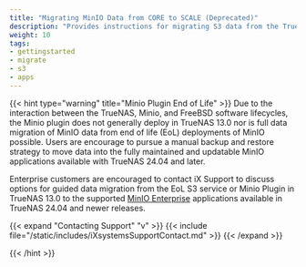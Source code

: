 ```yaml
---
title: "Migrating MinIO Data from CORE to SCALE (Deprecated)"
description: "Provides instructions for migrating S3 data from the TrueNAS CORE MinIO plugin to the TrueNAS SCALE MinIO app. Deprecated and no longer usable."
weight: 10
tags:
- gettingstarted
- migrate
- s3
- apps
---
```


{{< hint type="warning" title="Minio Plugin End of Life" >}}
Due to the interaction between the TrueNAS, Minio, and FreeBSD software lifecycles, the Minio plugin does not generally deploy in TrueNAS 13.0 nor is full data migration of MinIO data from end of life (EoL) deployments of MinIO possible.
Users are encourage to pursue a manual backup and restore strategy to move data into the fully maintained and updatable MinIO applications available with TrueNAS 24.04 and later.

Enterprise customers are encouraged to contact iX Support to discuss options for guided data migration from the EoL S3 service or Minio Plugin in TrueNAS 13.0 to the supported [MinIO Enterprise](https://www.truenas.com/docs/truenasapps/enterpriseapps/minio/) applications available in TrueNAS 24.04 and newer releases.

{{< expand "Contacting Support" "v" >}}
{{< include file="/static/includes/iXsystemsSupportContact.md" >}}
{{< /expand >}}

{{< /hint >}}
